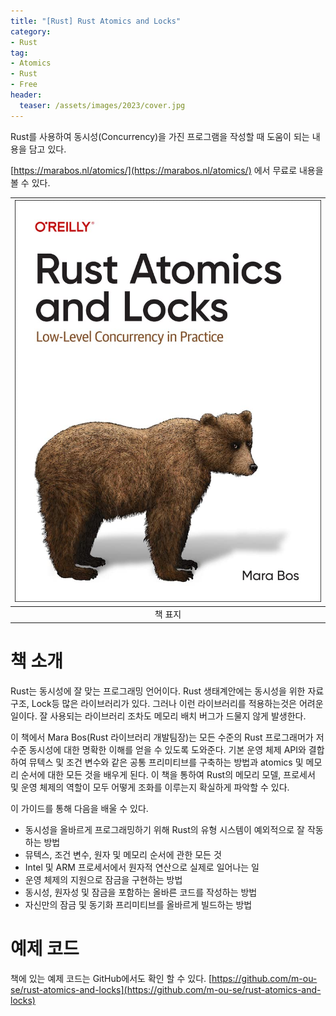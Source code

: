 ```yaml
---
title: "[Rust] Rust Atomics and Locks"
category: 
- Rust
tag:
- Atomics
- Rust
- Free
header:
  teaser: /assets/images/2023/cover.jpg
---
```


Rust를 사용하여 동시성(Concurrency)을 가진 프로그램을 작성할 때 도움이 되는 내용을 담고 있다.

[https://marabos.nl/atomics/](https://marabos.nl/atomics/) 에서 무료로 내용을 볼 수 있다.

|![](/assets/images/2023/cover.jpg)|
|:---:|
|책 표지|

# 책 소개

Rust는 동시성에 잘 맞는 프로그래밍 언어이다. Rust 생태계안에는 동시성을 위한 자료구조, Lock등 많은 라이브러리가 있다. 그러나 이런 라이브러리를 적용하는것은 어려운일이다. 잘 사용되는 라이브러리 조차도 메모리 배치 버그가 드물지 않게 발생한다.

이 책에서 Mara Bos(Rust 라이브러리 개발팀장)는 모든 수준의 Rust 프로그래머가 저수준 동시성에 대한 명확한 이해를 얻을 수 있도록 도와준다. 기본 운영 체제 API와 결합하여 뮤텍스 및 조건 변수와 같은 공통 프리미티브를 구축하는 방법과 atomics 및 메모리 순서에 대한 모든 것을 배우게 된다. 이 책을 통하여 Rust의 메모리 모델, 프로세서 및 운영 체제의 역할이 모두 어떻게 조화를 이루는지 확실하게 파악할 수 있다.

이 가이드를 통해 다음을 배울 수 있다.

* 동시성을 올바르게 프로그래밍하기 위해 Rust의 유형 시스템이 예외적으로 잘 작동하는 방법
* 뮤텍스, 조건 변수, 원자 및 메모리 순서에 관한 모든 것
* Intel 및 ARM 프로세서에서 원자적 연산으로 실제로 일어나는 일
* 운영 체제의 지원으로 잠금을 구현하는 방법
* 동시성, 원자성 및 잠금을 포함하는 올바른 코드를 작성하는 방법
* 자신만의 잠금 및 동기화 프리미티브를 올바르게 빌드하는 방법

# 예제 코드

책에 있는 예제 코드는 GitHub에서도 확인 할 수 있다. [https://github.com/m-ou-se/rust-atomics-and-locks](https://github.com/m-ou-se/rust-atomics-and-locks)

